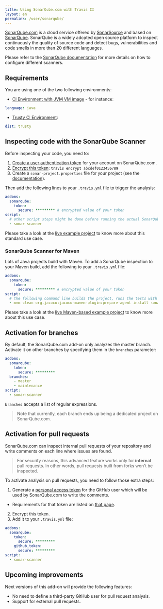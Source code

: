 ```yaml
---
title: Using SonarQube.com with Travis CI
layout: en
permalink: /user/sonarqube/
---
```


[SonarQube.com](https://sonarqube.com) is a cloud service offered by [SonarSource](https://sonarsource.com) and based on [SonarQube](http://www.sonarqube.org). SonarQube is a widely adopted open source platform to inspect continuously the quality of source code and detect bugs, vulnerabilities and code smells in more than 20 different languages.

Please refer to the [SonarQube documentation](http://redirect.sonarsource.com/doc/analyzing-source-code.html) for more details on how to configure different scanners.

## Requirements

You are using one of the two following environments:

* [CI Environment with JVM VM image](/user/ci-environment/) - for instance:

```yaml
language: java
```

* [Trusty CI Environment](/user/trusty-ci-environment/):

```yaml
dist: trusty
```

## Inspecting code with the SonarQube Scanner

Before inspecting your code, you need to:

1. [Create a user authentication token](https://sonarqube.com/account/security) for your account on SonarQube.com.
2. [Encrypt this token](/user/encryption-keys/#Usage): `travis encrypt abcdef0123456789`
3. Create a `sonar-project.properties` file for your project (see the [documentation](http://redirect.sonarsource.com/doc/install-configure-scanner.html)).

Then add the following lines to your `.travis.yml` file to trigger the analysis:

```yaml
addons:
  sonarqube:
    token:
      secure: ********* # encrypted value of your token
script:
  # other script steps might be done before running the actual SonarQube analysis
  - sonar-scanner
```

Please take a look at the [live example project](https://github.com/SonarSource/sq-com_example_standard-sqscanner-travis) to know more about this standard use case.

### SonarQube Scanner for Maven

Lots of Java projects build with Maven. To add a SonarQube inspection to your Maven build, add the following to your `.travis.yml` file:

```yaml
addons:
  sonarqube:
    token:
      secure: ********* # encrypted value of your token
script:
  # the following command line builds the project, runs the tests with coverage and then execute the SonarQube analysis
  - mvn clean org.jacoco:jacoco-maven-plugin:prepare-agent install sonar:sonar
```

Please take a look at the [live Maven-based example project](https://github.com/SonarSource/sq-com_example_java-maven-travis) to know more about this use case.

## Activation for branches

By default, the SonarQube.com add-on only analyzes the master branch. Activate it on other branches by specifying them in the `branches` parameter:

```yaml
addons:
  sonarqube:
    token:
      secure: *********
  branches:
    - master
    - maintenance
script:
  - sonar-scanner
```

`branches` accepts a list of regular expressions.

> Note that currently, each branch ends up being a dedicated project on SonarQube.com.

## Activation for pull requests

SonarQube.com can inspect internal pull requests of your repository and write comments on each line where issues are found.

> For security reasons, this advanced feature works only for **internal** pull requests. In other words, pull requests built from forks won't be inspected.

To activate analysis on pull requests, you need to follow those extra steps:

1. Generate a [personal access token](https://help.github.com/articles/creating-an-access-token-for-command-line-use/) for the GitHub user which will be used by SonarQube.com to write the comments.
  - Requirements for that token are listed on [that page](http://docs.sonarqube.org/display/PLUG/GitHub+Plugin).
2. Encrypt this token.
3. Add it to your `.travis.yml` file:

```yaml
addons:
  sonarqube:
    token:
      secure: *********
    github_token:
      secure: *********
script:
  - sonar-scanner
```

## Upcoming improvements

Next versions of this add-on will provide the following features:

- No need to define a third-party GitHub user for pull request analysis.
- Support for external pull requests.
